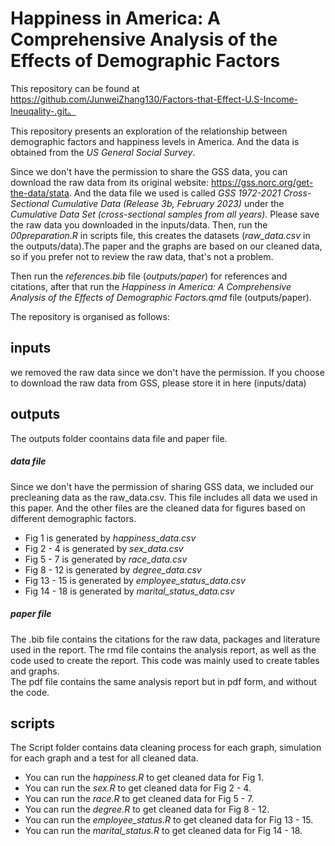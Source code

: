# Happiness in America: A Comprehensive Analysis of the Effects of Demographic Factors

This repository can be found at https://github.com/JunweiZhang130/Factors-that-Effect-U.S-Income-Ineuqality-.git。   

This repository presents an exploration of the relationship between demographic factors and happiness levels in America. And the data is obtained from the *US General Social Survey*.      

Since we don't have the permission to share the GSS data, you can download the raw data from its original website: https://gss.norc.org/get-the-data/stata. And the data file we used is called *GSS 1972-2021 Cross-Sectional Cumulative Data (Release 3b, February 2023)* under the *Cumulative Data Set (cross-sectional samples from all years)*. Please save the raw data you downloaded in the inputs/data. Then, run the *00preparation.R* in scripts file, this creates the datasets (*raw_data.csv* in the outputs/data).The paper and the graphs are based on our cleaned data, so if you prefer not to review the raw data, that's not a problem.                  

Then run the *references.bib* file (*outputs/paper*) for references and citations, after that run the *Happiness in America: A Comprehensive Analysis of the Effects of Demographic Factors.qmd* file (outputs/paper).                     


The repository is organised as follows:                  
## inputs                
we removed the raw data since we don't have the permission. If you choose to download the raw data from GSS, please store it in here (inputs/data)                

## outputs                   
The outputs folder coontains data file and paper file.                 
##### data file                     
Since we don't have the permission of sharing GSS data, we included our precleaning data as the raw_data.csv. This file includes all data we used in this paper. And the other files are the cleaned data for figures based on different demographic factors.                           
- Fig 1 is generated by *happiness_data.csv*                 
- Fig 2 - 4 is generated by *sex_data.csv*                 
- Fig 5 - 7 is generated by *race_data.csv*              
- Fig 8 - 12 is generated by *degree_data.csv*               
- Fig 13 - 15 is generated by *employee_status_data.csv*              
- Fig 14 - 18 is generated by *marital_status_data.csv*                  

##### paper file              
The .bib file contains the citations for the raw data, packages and literature used in the report.
The rmd file contains the analysis report, as well as the code used to create the report. This code was mainly used to create tables and graphs.               
The pdf file contains the same analysis report but in pdf form, and without the code.              

## scripts            
The Script folder contains data cleaning process for each graph, simulation for each graph and a test for all cleaned data.             
- You can run the *happiness.R* to get cleaned data for Fig 1.                
- You can run the *sex.R* to get cleaned data for Fig 2 - 4.             
- You can run the *race.R* to get cleaned data for Fig 5 - 7.           
- You can run the *degree.R* to get cleaned data for Fig 8 - 12.            
- You can run the *employee_status.R* to get cleaned data for Fig 13 - 15.           
- You can run the *marital_status.R* to get cleaned data for Fig 14 - 18.            
